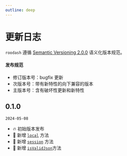 ```yaml
---
outline: deep
---
```


# 更新日志
`roodash` 遵循 [Semantic Versioning 2.0.0](http://semver.org/lang/zh-CN/) 语义化版本规范。

#### 发布规范
- 修订版本号：bugfix 更新
- 次版本号：带有新特性的向下兼容的版本
- 主版本号：含有破坏性更新和新特性

## 0.1.0

`2024-05-08`

- 🔥 初始版本发布
- 🎉 新增 [`local`](/storage/local) 方法
- 🎉 新增 [`session`](/storage/session) 方法
- 🎉 新增 [`isValidJson`](/typed/isValidJson)方法


